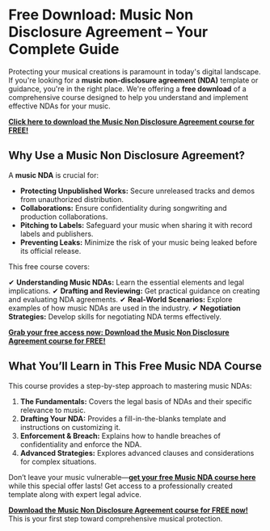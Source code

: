 # Free Download: Music Non Disclosure Agreement – Your Complete Guide

Protecting your musical creations is paramount in today's digital landscape. If you're looking for a **music non-disclosure agreement (NDA)** template or guidance, you're in the right place. We're offering a **free download** of a comprehensive course designed to help you understand and implement effective NDAs for your music.

[**Click here to download the Music Non Disclosure Agreement course for FREE!**](https://udemywork.com/music-non-disclosure-agreement)

## Why Use a Music Non Disclosure Agreement?

A **music NDA** is crucial for:

*   **Protecting Unpublished Works:** Secure unreleased tracks and demos from unauthorized distribution.
*   **Collaborations:** Ensure confidentiality during songwriting and production collaborations.
*   **Pitching to Labels:** Safeguard your music when sharing it with record labels and publishers.
*   **Preventing Leaks:** Minimize the risk of your music being leaked before its official release.

This free course covers:

✔ **Understanding Music NDAs:** Learn the essential elements and legal implications.
✔ **Drafting and Reviewing:** Get practical guidance on creating and evaluating NDA agreements.
✔ **Real-World Scenarios:** Explore examples of how music NDAs are used in the industry.
✔ **Negotiation Strategies:** Develop skills for negotiating NDA terms effectively.

[**Grab your free access now: Download the Music Non Disclosure Agreement course for FREE!**](https://udemywork.com/music-non-disclosure-agreement)

## What You’ll Learn in This Free Music NDA Course

This course provides a step-by-step approach to mastering music NDAs:

1.  **The Fundamentals:** Covers the legal basis of NDAs and their specific relevance to music.
2.  **Drafting Your NDA:** Provides a fill-in-the-blanks template and instructions on customizing it.
3.  **Enforcement & Breach:** Explains how to handle breaches of confidentiality and enforce the NDA.
4.  **Advanced Strategies:** Explores advanced clauses and considerations for complex situations.

Don’t leave your music vulnerable—**[get your free Music NDA course here](https://udemywork.com/music-non-disclosure-agreement)** while this special offer lasts! Get access to a professionally created template along with expert legal advice.

[**Download the Music Non Disclosure Agreement course for FREE now!**](https://udemywork.com/music-non-disclosure-agreement) This is your first step toward comprehensive musical protection.
